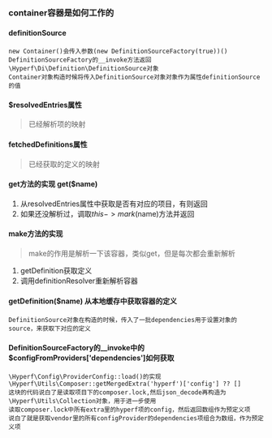 ### container容器是如何工作的
#### definitionSource
```shell
new Container()会传入参数(new DefinitionSourceFactory(true))()
DefinitionSourceFactory的__invoke方法返回\Hyperf\Di\Definition\DefinitionSource对象
Container对象构造时候将传入DefinitionSource对象对象作为属性definitionSource的值
```

#### $resolvedEntries属性
> 已经解析项的映射



#### fetchedDefinitions属性
> 已经获取的定义的映射


#### get方法的实现  get($name)
1. 从resolvedEntries属性中获取是否有对应的项目，有则返回
2. 如果还没解析过，调取$this->mark($name)方法并返回

#### make方法的实现
> make的作用是解析一下该容器，类似get，但是每次都会重新解析
1. getDefinition获取定义
2. 调用definitionResolver重新解析容器

#### getDefinition($name)  从本地缓存中获取容器的定义
```shell
DefinitionSource对象在构造的时候，传入了一批dependencies用于设置对象的source，来获取下对应的定义
```

#### DefinitionSourceFactory的__invoke中的$configFromProviders['dependencies']如何获取
```shell
\Hyperf\Config\ProviderConfig::load()的实现
\Hyperf\Utils\Composer::getMergedExtra('hyperf')['config'] ?? []
这块的代码说白了是读取项目下的composer.lock,然后json_decode再构造为\Hyperf\Utils\Collection对象，用于进一步使用
读取composer.lock中所有extra里的hyperf项的config，然后返回数组作为预定义项
说白了就是获取vendor里的所有configProvider的dependencies项组合为数组，作为预定义项
```